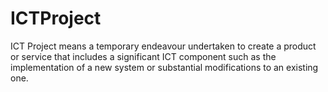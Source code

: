 # ICTProject
ICT Project means a temporary endeavour undertaken to create a product or service that includes a significant ICT component such as the implementation of a new system or substantial modifications to an existing one.